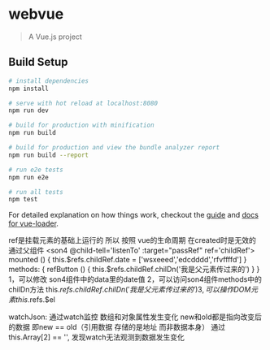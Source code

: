 # webvue

> A Vue.js project

## Build Setup

``` bash
# install dependencies
npm install

# serve with hot reload at localhost:8080
npm run dev

# build for production with minification
npm run build

# build for production and view the bundle analyzer report
npm run build --report

# run e2e tests
npm run e2e

# run all tests
npm test
```

For detailed explanation on how things work, checkout the [guide](http://vuejs-templates.github.io/webpack/) and [docs for vue-loader](http://vuejs.github.io/vue-loader).



ref是挂载元素的基础上运行的
所以 按照 vue的生命周期 在created时是无效的
通过父组件
<son4 @child-tell='listenTo' :target="passRef" ref='childRef'></son4>
   mounted () {
    this.$refs.childRef.date = ['wsxeeed','edcdddd','rfvffffd']
  }
   methods: {
    refButton () {
      this.$refs.childRef.chilDn('我是父元素传过来的')
    }
   }
  1，可以修改 son4组件中的data里的date值
  2，可以访问son4组件methods中的chilDn方法     this.$refs.childRef.chilDn ('我是父元素传过来的')
  3, 可以操作DOM元素this.$refs.$el


watchJson:
通过watch监控 数组和对象属性发生变化
new和old都是指向改变后的数据 即new == old（引用数据 存储的是地址 而非数据本身）
通过this.Array[2] == '', 发现watch无法观测到数据发生变化